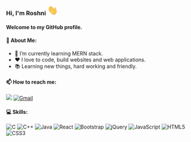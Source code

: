 ### Hi, I'm Roshni <img src="Hi.gif" width="29px">

#### Welcome to my GitHub profile.

#### 📖 About Me:

- 🌱 I’m currently learning MERN stack.
- ❤️ I love to code, build websites and web applications.
- 📚 Learning new things, hard working and friendly.
  <br>

#### 📫 How to reach me:

[![](https://img.shields.io/badge/-LinkedIn-000?&logo=LinkedIn)](https://linkedin.com/in/roshni-salpekar "LinkedIn link")
[![Gmail](https://img.shields.io/badge/-Gmail-000?&logo=Gmail)](salpekarrosh@gmail.com "Gmail")
<br>

#### 💻 Skills:

![C](https://img.shields.io/badge/-C-000?&logo=C)
![C++](https://img.shields.io/badge/-C++-000?&logo=c%2b%2b&logoColor=00599C)
![Java](https://img.shields.io/badge/-Java-000?&logo=Java&logoColor=007396)
![React](https://img.shields.io/badge/-React-000?&logo=React)
![Bootstrap](https://img.shields.io/badge/-Bootstrap-000?&logo=Bootstrap)
![jQuery](https://img.shields.io/badge/-jQuery-000?&logo=jQuery)
![JavaScript](https://img.shields.io/badge/-JavaScript-000?&logo=JavaScript)
![HTML5](https://img.shields.io/badge/-HTML5-000?&logo=HTML5)
![CSS3](https://img.shields.io/badge/-CSS3-000?&logo=CSS3)
